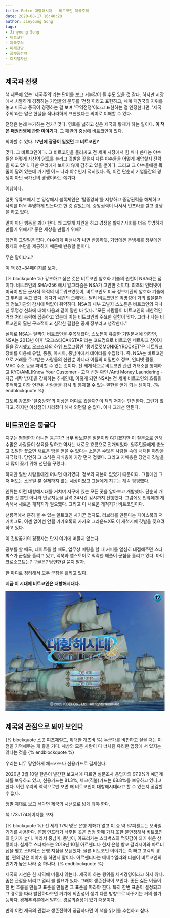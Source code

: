 ```yaml
---
title: Retro 대항해시대 - 비트코인 제국주의
date: 2020-08-17 16:40:20
author: Jinyoung Song
tags:
- Jinyoung Song
- 비트코인
- 제국주의
- 미래전망
- 플랫폼전략
- 디지털자산
---
```


## 제국과 전쟁

책 제목에 있는 '제국주의'라는 단어를 보고 거부감이 들 수도 있을 것 같다. 하지만 시장에서 치열하게 경쟁하는 기업들의 분투를 '전쟁'이라고 표현하고, 세계 패권국의 지위를 놓고 미국과 중국이 경쟁하는 걸 보며 '무역전쟁'이라고 표현하는 걸 인정한다면, '제국주의'라는 말은 현실을 적나라하게 표현했다는 의미로 이해할 수 있다. 

전쟁은 본래 누가하는 건가? 맞다. 영토를 넓히고 싶은 제국의 황제가 하는 일이다. **이 책은 패권전쟁에 관한 이야기**다. 그 패권의 중심에 비트코인이 있다. 

의아할 수 있다. **17년에 광풍이 일었던 그 비트코인?** 

맞다. 그 비트코인이다. 그 비트코인을 둘러싸고 전 세계 시장에서 힘 깨나 쓴다는 야수들은 어떻게 자신의 영토를 늘리고 깃발을 꽂을지 다른 야수들을 어떻게 제압할지 전략을 짜고 있다. 다만 우리에게 보이지 않게 감추고 있을 뿐이다. 그리고 그 야수들에겐 목줄이 달려 있는데 거기엔 어느 나라 야수인지 적혀있다. 즉, 이건 단순히 기업들간의 경쟁이 아닌 국가간의 경쟁이라는 얘기다.

이상하다.

얼핏 유튜브에서 본 영상에서 블록체인은 '탈중앙화'를 지향하고 중앙권력을 해체하고 사회를 더욱 투명하게 만든다고 한 것 같았는데, 중앙권력이 나서서 인프라를 깔고 경쟁을 하고 있다. 

말이 아닌 행동을 봐야 한다. 왜 그렇게 지원을 하고 경쟁을 할까? 사회를 더욱 투명하게 만들기 위해서? 좋은 세상을 만들기 위해?

당연히 그럴일은 없다. 
야수에게 피냄새가 나면 반응하듯, 기업에겐 돈냄새를 정부에겐 통제의 수단을 제공하기 때문에 반응할 뿐이다. 

무슨 말이냐고? 

이 책 83~84페이지를 보자.

{% blockquote %}
강조하고 싶은 것은 비트코인 암호화 기술의 원천이 NSA라는 점이다. 비트코인의 SHA-256 해시 알고리즘은 NSA가 고안한 것이다. 최초의 인터넷이 미국이 만든 군사적 목적의 네트워크였듯이, 비트코인도 미국 정보기관의 암호화 기술에 그 뿌리를 두고 있다. 게다가 세간의 오해와는 달리 비트코인은 익명성이 거의 없을뿐더러 정보기관의 감시에 턱없이 취약하다. NSA의 내부 고발자 스노든은 비트코인의 지나친 투명성 신화에 대해 다음과 같이 말한 바 있다. "모든 사람들이 비트코인의 제한적인 거래 처리 능력에 집중하고 있는데 이는 비트코인의 주요한 결함이 맞다. 그러나 나는 비트코인의 훨씬 구조적이고 심각한 결함은 공개 장부라고 생각한다."

실제로 NSA는 일찍이 비트코인을 주목해왔다. 스노든이 유출한 기밀문서에 의하면, NSA는 2013년 이후 '오크스타OAKSTAR'라는 코드명으로 비트코인 네트워크 참여자들을 감시했고 오크스타의 하위 프로그램인 '몽키로켓MONKEYROCKET'은 네트워크 장비를 이용해 유럽, 중동, 아시아, 중남미에서 데이터를 수집했다. 즉, NSA는 비트코인으로 거래를 주고받는 사람들의 신원뿐 아니라 이들의 비밀번호 정보, 인터넷 활동, MAC 주소 등을 파악할 수 있는 것이다. 전 세계적으로 비트코인 관련 거래소를 통제하고 KYC/AML(Know Your Customer - 고객 신원 확인 /Anti Money Laundering - 자금 세탁 방지)을 강화하는 추세인데, 이렇게 되면 NSA는 전 세계 비트코인의 흐름을 추적하고 이와 연관된 사람들을 감시 및 통제할 수 있는 권한을 얻게 되는 셈이다.
{% endblockquote %}


그토록 강조한 '탈중앙화'의 이상은 어디로 갔을까? 이 책의 저자는 단언한다. 그런거 없다고. 하지만 이상점이 사라졌다 해서 외면할 순 없다. 아니 그래선 안된다. 

## 비트코인은 둥글다

지구는 평평한가 아니면 둥근가? 너무 바보같은 질문이라 여기겠지만 이 질문으로 인해 수많은 사람들이 살육을 당하고 역사는 새로운 흐름으로 전개되었다. 원주민들에게 총쏘고 깃발만 꽂으면 새로운 땅을 얻을 수 있다는 소문은 수많은 사람들 속에 내재된 야망을 자극했다. 당연히 그 소식은 지배층이 가장 먼저 접했다. 그리고 지배층은 당연히 깃발을 더 많이 꽂기 위해 선단을 꾸렸다. 

하지만 일반 사람들에겐 머나먼 얘기였다. 정보와 자본이 없었기 때문이다. 그들에겐 그저 떠도는 소문일 뿐 실제하지 않는 세상이었고 그들에게 지구는 계속 평평했다.

인류는 이런 대항해시대를 거치며 지구에 있는 모든 곳을 알아보고 개발했다. 단순히 개발한 것 뿐만 아니라 인공지능을 날려 24시간 감시까지 진행했다. 그럼에도 인류에겐 계속해서 새로운 개척지가 필요했다. 그리고 이 새로운 개척지가 비트코인이다. 

선릉역에서 흔히 볼 수 있는 알트코인 사기꾼 업자도, 리브라를 만든다는 페이스북의 저커버그도, 이젠 없어선 안될 카카오톡의 카카오 그라운드X도 이 개척지에 깃발을 꽂으려 하고 있다. 

이 깃발꽂기의 경쟁자는 단지 여기에 머물지 않는다.

공부를 할 때도, 데이트를 할 때도, 업무상 미팅을 할 때 커피를 열심히 대접해주던 스타벅스가 군침을 흘리고 있고, 맥북과 앱스토어로 익숙한 애플이 군침을 흘리고 있다. 마이크로소프트는? 구글은? 당연한걸 묻지 말자.

한 마디로 정리해서 모두 군침을 흘리고 있다.

**지금 이 시대에 비트코인은 대항해시대다.**

![대항해시대 - 출처 넷마블](./bitcoin-imperialism/hanghae.jpg)

## 제국의 관점으로 봐야 보인다

{% blockquote 스콧 피츠제럴드, 위대한 개츠비 %}
누군가를 비판하고 싶을 때는 이 점을 기억해두는 게 좋을 거다. 세상의 모든 사람이 다 너처럼 유리한 입장에 서 있지는 않다는 것을
{% endblockquote %}

우리는 너무 당연하게 체크카드나 신용카드로 결제한다. 

2020년 3월 10일 한은이 발간한 보고서에 따르면 설문조사 응답자의 97.9%가 예금계좌를 보유하고 있고, 신용카드는 81.3%, 체크(직불)카드는 68.8%를 보유하고 있다고 한다. 이런 우리의 맥락으로만 보면 왜 비트코인이 대항해시대라고 할 수 있는지 공감할 수 없다. 

정말 제대로 보고 싶다면 제국의 시선으로 넓게 봐야 한다. 

책 173~174페이지를 보자.

{% blockquote %}
전 세계 17억 명은 은행 계좌가 없고 이 중 약 67퍼센트는 모바일 기기를 사용한다. 은행 인프라가 낙후된 곳은 법정 화폐 가치 또한 불안정해서 비트코인의 인기가 높다. 따라서 중남미, 동남아, 아프리카는 스타벅스의 먹잇감이 되기 쉬운 상황이다. 실제로 스타벅스는 2018년 10월 아르헨티나 현지 은행 방코 갈리시아와 파트너십을 맺고 스타벅스 은행 지점을 오픈했다. 물론 비트코인 이야기는 쏙 빼고 고객의 경험, 편의 같은 이야기를 하면서 말이다. 아르헨티나는 베네수엘라와 더불어 비트코인의 인기가 높은 나라 중 하나다.
{% endblockquote %}

제국의 시선은 한 지역에 머물지 않는다. 제국이 하는 행위를 세계경영이라고 하지 않나. 좁은 관점을 버리고 멀리 볼 필요가 있다. 그래야 생존전략이 보인다. 좋든 싫든 이들이 한 번 흐름을 만들고 표준을 만들면 그 표준을 따라야 한다. 특히 한번 표준이 설정되고 그 경로를 따라 발전하다보면 거기에 의존성이 생겨 다른 방향으로 바꾸기는 거의 불가능하다. 경제추격론에서 말하는 경로의존성이 있기 때문이다. 

만약 이런 제국의 관점과 생존전략이 궁금하다면 이 책을 읽기를 추천하고 싶다.
